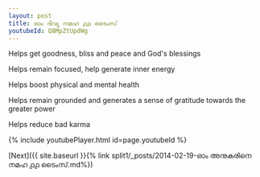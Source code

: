 ```yaml
---
layout: post
title: ഓം ദിവ്യ നമഹ ൧൧ ടൈംസ്
youtubeId: Q8MpZtUpdWg
---
```

 
 
Helps get goodness, bliss and peace and God's blessings
 
Helps remain focused, help generate inner energy 
 
Helps boost physical and mental health 
 
Helps remain grounded and generates a sense of gratitude towards the greater power 
 
Helps reduce bad karma
 
 
 
 


{% include youtubePlayer.html id=page.youtubeId %}
 
[Next]({{ site.baseurl }}{% link  split1/_posts/2014-02-19-ഓം അനുകരിനെ നമഹ ൧൧ ടൈംസ്.md%})
 
